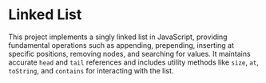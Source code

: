 # Linked List

This project implements a singly linked list in JavaScript, providing fundamental operations such as appending, prepending, inserting at specific positions, removing nodes, and searching for values. It maintains accurate `head` and `tail` references and includes utility methods like `size`, `at`, `toString`, and `contains` for interacting with the list.
